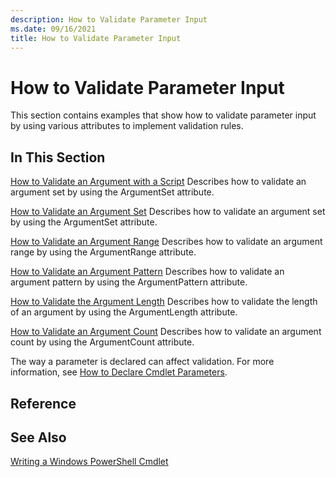 ```yaml
---
description: How to Validate Parameter Input
ms.date: 09/16/2021
title: How to Validate Parameter Input
---
```

# How to Validate Parameter Input

This section contains examples that show how to validate parameter input by using various attributes
to implement validation rules.

## In This Section

[How to Validate an Argument with a Script](./how-to-validate-an-argument-using-script.md)
Describes how to validate an argument set by using the ArgumentSet attribute.

[How to Validate an Argument Set](./how-to-validate-an-argument-set.md)
Describes how to validate an argument set by using the ArgumentSet attribute.

[How to Validate an Argument Range](./how-to-validate-an-argument-range.md)
Describes how to validate an argument range by using the ArgumentRange attribute.

[How to Validate an Argument Pattern](./how-to-validate-an-argument-pattern.md)
Describes how to validate an argument pattern by using the ArgumentPattern attribute.

[How to Validate the Argument Length](./how-to-validate-the-argument-length.md)
Describes how to validate the length of an argument by using the ArgumentLength attribute.

[How to Validate an Argument Count](./how-to-validate-an-argument-count.md)
Describes how to validate an argument count by using the ArgumentCount attribute.

The way a parameter is declared can affect validation. For more information, see
[How to Declare Cmdlet Parameters](./how-to-declare-cmdlet-parameters.md).

## Reference

## See Also

[Writing a Windows PowerShell Cmdlet](./writing-a-windows-powershell-cmdlet.md)
